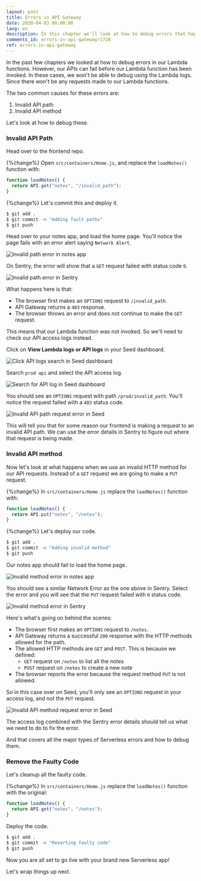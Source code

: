 ```yaml
---
layout: post
title: Errors in API Gateway
date: 2020-04-03 00:00:00
lang: en
description: In this chapter we'll look at how to debug errors that happen only in API Gateway in your Serverless app. These errors are only logged to your API Gateway access logs, and not your Lambda logs in CloudWatch.
comments_id: errors-in-api-gateway/1728
ref: errors-in-api-gateway
---
```


In the past few chapters we looked at how to debug errors in our Lambda functions. However, our APIs can fail before our Lambda function has been invoked. In these cases, we won't be able to debug using the Lambda logs. Since there won't be any requests made to our Lambda functions.

The two common causes for these errors are:

1. Invalid API path
2. Invalid API method

Let's look at how to debug these.

### Invalid API Path

Head over to the frontend repo.

{%change%} Open `src/containers/Home.js`, and replace the `loadNotes()` function with:

``` javascript
function loadNotes() {
  return API.get("notes", "/invalid_path");
}
```

{%change%} Let's commit this and deploy it.

``` bash
$ git add .
$ git commit -m "Adding fault paths"
$ git push
```

Head over to your notes app, and load the home page. You'll notice the page fails with an error alert saying `Network Alert`.

![Invalid path error in notes app](/assets/monitor-debug-errors/invalid-path-error-in-notes-app.png)

On Sentry, the error will show that a `GET` request failed with status code `0`.

![Invalid path error in Sentry](/assets/monitor-debug-errors/invalid-path-error-in-sentry.png)

What happens here is that:
- The browser first makes an `OPTIONS` request to `/invalid_path`.
- API Gateway returns a `403` response.
- The browser throws an error and does not continue to make the `GET` request.

This means that our Lambda function was not invoked. So we'll need to check our API access logs instead.

Click on **View Lambda logs or API logs** in your Seed dashboard.

![Click API logs search in Seed dashboard](/assets/monitor-debug-errors/click-api-logs-search-in-seed-dashboard.png)

Search `prod api` and select the API access log.

![Search for API log in Seed dashboard](/assets/monitor-debug-errors/search-for-api-log-in-seed-dashboard.png)

You should see an `OPTIONS` request with path `/prod/invalid_path`. You'll notice the request failed with a `403` status code.

![Invalid API path request error in Seed](/assets/monitor-debug-errors/invalid-api-path-request-error-in-seed.png)

This will tell you that for some reason our frontend is making a request to an invalid API path. We can use the error details in Sentry to figure out where that request is being made.

### Invalid API method

Now let's look at what happens when we use an invalid HTTP method for our API requests. Instead of a `GET` request we are going to make a `PUT` request.

{%change%} In `src/containers/Home.js` replace the `loadNotes()` function with:

``` javascript
function loadNotes() {
  return API.put("notes", "/notes");
}
```

{%change%} Let's deploy our code.

``` bash
$ git add .
$ git commit -m "Adding invalid method"
$ git push
```

Our notes app should fail to load the home page.

![Invalid method error in notes app](/assets/monitor-debug-errors/invalid-method-error-in-notes-app.png)

You should see a similar Network Error as the one above in Sentry. Select the error and you will see that the `PUT` request failed with `0` status code.

![Invalid method error in Sentry](/assets/monitor-debug-errors/invalid-method-error-in-sentry.png)

Here's what's going on behind the scenes:
- The browser first makes an `OPTIONS` request to `/notes`.
- API Gateway returns a successful `200` response with the HTTP methods allowed for the path.
- The allowed HTTP methods are `GET` and `POST`. This is because we defined:
  - `GET` request on `/notes` to list all the notes
  - `POST` request on `/notes` to create a new note
- The browser reports the error because the request method `PUT` is not allowed.

So in this case over on Seed, you'll only see an `OPTIONS` request in your access log, and not the `PUT` request.

![Invalid API method request error in Seed](/assets/monitor-debug-errors/invalid-api-method-request-error-in-seed.png)

The access log combined with the Sentry error details should tell us what we need to do to fix the error. 

And that covers all the major types of Serverless errors and how to debug them.

### Remove the Faulty Code

Let's cleanup all the faulty code.

{%change%} In `src/containers/Home.js` replace the `loadNotes()` function with the original:

``` javascript
function loadNotes() {
  return API.get("notes", "/notes");
}
```

Deploy the code.

``` bash
$ git add .
$ git commit -m "Reverting faulty code"
$ git push
```

Now you are all set to go live with your brand new Serverless app!

Let's wrap things up next.
